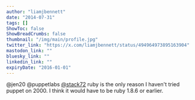```yaml
---
author: "liamjbennett"
date: "2014-07-31"
tags: []
ShowToc: false
ShowBreadCrumbs: false
thumbnail: "/img/main/profile.jpg"
twitter_link: "https://x.com/liamjbennett/status/494964973895163904"
mastodon_link: ""
bluesky_link: ""
linkedin_link: ""
expiryDate: "2016-01-01"
---
```


@jen20 @puppetlabs [@stack72](https://x.com/stack72) ruby is the only reason I haven't tried puppet on 2000. I think it would have to be ruby 1.8.6 or earlier.

